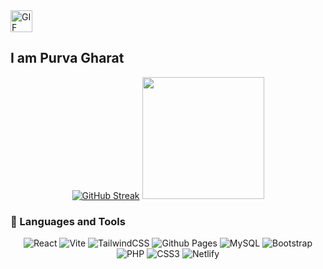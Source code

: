 <img src="https://github.com/gharat-purva/gharat-purva/assets/143778356/1e0cb207-832c-461f-8313-50cce1e48d44" alt="GIF" height="35">
  
##     I am Purva Gharat 

<div align="center">
  
[![GitHub Streak](https://streak-stats.demolab.com/?user=gharat-purva&theme=transparent&show_icons=true)](https://git.io/streak-stats)
<a href="https://github.com/gharat-purva/convoychat">
  <img height=195 src="https://github-readme-stats.vercel.app/api/top-langs?username=gharat-purva&layout=compact&langs_count=8&card_width=320&theme=transparent" />
</a>
</div>

### 🔗 Languages and Tools
<div align="center">
  
![React](https://img.shields.io/badge/react-%2320232a.svg?style=for-the-badge&logo=react&logoColor=%2361DAFB)
![Vite](https://img.shields.io/badge/vite-%23646CFF.svg?style=for-the-badge&logo=vite&logoColor=white)
![TailwindCSS](https://img.shields.io/badge/tailwindcss-%2338B2AC.svg?style=for-the-badge&logo=tailwind-css&logoColor=white)
![Github Pages](https://img.shields.io/badge/github%20pages-121013?style=for-the-badge&logo=github&logoColor=white)
![MySQL](https://img.shields.io/badge/mysql-4479A1.svg?style=for-the-badge&logo=mysql&logoColor=white)
![Bootstrap](https://img.shields.io/badge/bootstrap-%238511FA.svg?style=for-the-badge&logo=bootstrap&logoColor=white)
![PHP](https://img.shields.io/badge/php-%23777BB4.svg?style=for-the-badge&logo=php&logoColor=white)
![CSS3](https://img.shields.io/badge/css3-%231572B6.svg?style=for-the-badge&logo=css3&logoColor=white)
![Netlify](https://img.shields.io/badge/netlify-%23000000.svg?style=for-the-badge&logo=netlify&logoColor=#00C7B7)
<!---![Python](https://img.shields.io/badge/python-3670A0?style=for-the-badge&logo=python&logoColor=ffdd54)--->


</div>
<!---
gharat-purva/gharat-purva is a ✨ special ✨ repository because its `README.md` (this file) appears on your GitHub profile.
You can click the Preview link to take a look at your changes.
--->
